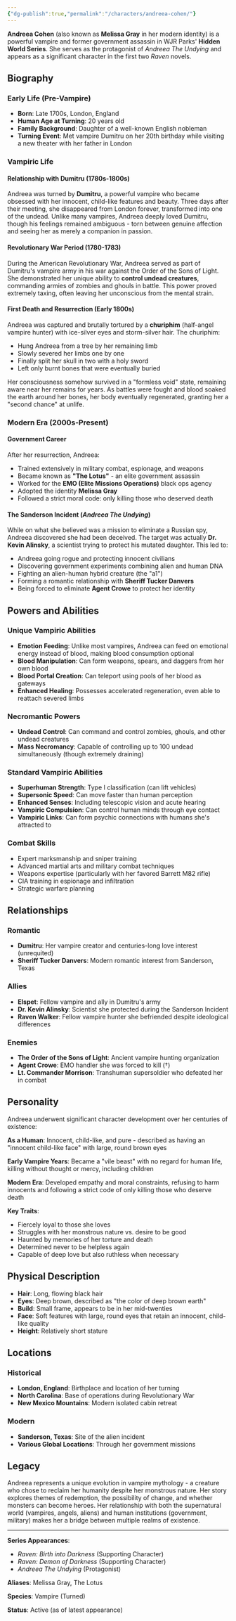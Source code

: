 ```yaml
---
{"dg-publish":true,"permalink":"/characters/andreea-cohen/"}
---
```




**Andreea Cohen** (also known as **Melissa Gray** in her modern identity) is a powerful vampire and former government assassin in WJR Parks' **Hidden World Series**. She serves as the protagonist of _Andreea The Undying_ and appears as a significant character in the first two _Raven_ novels.

## Biography

### Early Life (Pre-Vampire)

- **Born**: Late 1700s, London, England
- **Human Age at Turning**: 20 years old
- **Family Background**: Daughter of a well-known English nobleman
- **Turning Event**: Met vampire Dumitru on her 20th birthday while visiting a new theater with her father in London

### Vampiric Life

#### **Relationship with Dumitru** (1780s-1800s)

Andreea was turned by **Dumitru**, a powerful vampire who became obsessed with her innocent, child-like features and beauty. Three days after their meeting, she disappeared from London forever, transformed into one of the undead. Unlike many vampires, Andreea deeply loved Dumitru, though his feelings remained ambiguous - torn between genuine affection and seeing her as merely a companion in passion.

#### **Revolutionary War Period** (1780-1783)

During the American Revolutionary War, Andreea served as part of Dumitru's vampire army in his war against the Order of the Sons of Light. She demonstrated her unique ability to **control undead creatures**, commanding armies of zombies and ghouls in battle. This power proved extremely taxing, often leaving her unconscious from the mental strain.

#### **First Death and Resurrection** (Early 1800s)

Andreea was captured and brutally tortured by a **churiphim** (half-angel vampire hunter) with ice-silver eyes and storm-silver hair. The churiphim:

- Hung Andreea from a tree by her remaining limb
- Slowly severed her limbs one by one
- Finally split her skull in two with a holy sword
- Left only burnt bones that were eventually buried

Her consciousness somehow survived in a "formless void" state, remaining aware near her remains for years. As battles were fought and blood soaked the earth around her bones, her body eventually regenerated, granting her a "second chance" at unlife.

### Modern Era (2000s-Present)

#### **Government Career**

After her resurrection, Andreea:

- Trained extensively in military combat, espionage, and weapons
- Became known as **"The Lotus"** - an elite government assassin
- Worked for the **EMO (Elite Missions Operations)** black ops agency
- Adopted the identity **Melissa Gray**
- Followed a strict moral code: only killing those who deserved death

#### **The Sanderson Incident** (_Andreea The Undying_)

While on what she believed was a mission to eliminate a Russian spy, Andreea discovered she had been deceived. The target was actually **Dr. Kevin Alinsky**, a scientist trying to protect his mutated daughter. This led to:

- Andreea going rogue and protecting innocent civilians
- Discovering government experiments combining alien and human DNA
- Fighting an alien-human hybrid creature (the "a1")
- Forming a romantic relationship with **Sheriff Tucker Danvers**
- Being forced to eliminate **Agent Crowe** to protect her identity

## Powers and Abilities

### **Unique Vampiric Abilities**

- **Emotion Feeding**: Unlike most vampires, Andreea can feed on emotional energy instead of blood, making blood consumption optional
- **Blood Manipulation**: Can form weapons, spears, and daggers from her own blood
- **Blood Portal Creation**: Can teleport using pools of her blood as gateways
- **Enhanced Healing**: Possesses accelerated regeneration, even able to reattach severed limbs

### **Necromantic Powers**

- **Undead Control**: Can command and control zombies, ghouls, and other undead creatures
- **Mass Necromancy**: Capable of controlling up to 100 undead simultaneously (though extremely draining)

### **Standard Vampiric Abilities**

- **Superhuman Strength**: Type I classification (can lift vehicles)
- **Supersonic Speed**: Can move faster than human perception
- **Enhanced Senses**: Including telescopic vision and acute hearing
- **Vampiric Compulsion**: Can control human minds through eye contact
- **Vampiric Links**: Can form psychic connections with humans she's attracted to

### **Combat Skills**

- Expert marksmanship and sniper training
- Advanced martial arts and military combat techniques
- Weapons expertise (particularly with her favored Barrett M82 rifle)
- CIA training in espionage and infiltration
- Strategic warfare planning

## Relationships

### **Romantic**

- **Dumitru**: Her vampire creator and centuries-long love interest (unrequited)
- **Sheriff Tucker Danvers**: Modern romantic interest from Sanderson, Texas

### **Allies**

- **Elspet**: Fellow vampire and ally in Dumitru's army
- **Dr. Kevin Alinsky**: Scientist she protected during the Sanderson Incident
- **Raven Walker**: Fellow vampire hunter she befriended despite ideological differences

### **Enemies**

- **The Order of the Sons of Light**: Ancient vampire hunting organization
- **Agent Crowe**: EMO handler she was forced to kill (†)
- **Lt. Commander Morrison**: Transhuman supersoldier who defeated her in combat

## Personality

Andreea underwent significant character development over her centuries of existence:

**As a Human**: Innocent, child-like, and pure - described as having an "innocent child-like face" with large, round brown eyes

**Early Vampire Years**: Became a "vile beast" with no regard for human life, killing without thought or mercy, including children

**Modern Era**: Developed empathy and moral constraints, refusing to harm innocents and following a strict code of only killing those who deserve death

**Key Traits**:

- Fiercely loyal to those she loves
- Struggles with her monstrous nature vs. desire to be good
- Haunted by memories of her torture and death
- Determined never to be helpless again
- Capable of deep love but also ruthless when necessary

## Physical Description

- **Hair**: Long, flowing black hair
- **Eyes**: Deep brown, described as "the color of deep brown earth"
- **Build**: Small frame, appears to be in her mid-twenties
- **Face**: Soft features with large, round eyes that retain an innocent, child-like quality
- **Height**: Relatively short stature

## Locations

### **Historical**

- **London, England**: Birthplace and location of her turning
- **North Carolina**: Base of operations during Revolutionary War
- **New Mexico Mountains**: Modern isolated cabin retreat

### **Modern**

- **Sanderson, Texas**: Site of the alien incident
- **Various Global Locations**: Through her government missions

## Legacy

Andreea represents a unique evolution in vampire mythology - a creature who chose to reclaim her humanity despite her monstrous nature. Her story explores themes of redemption, the possibility of change, and whether monsters can become heroes. Her relationship with both the supernatural world (vampires, angels, aliens) and human institutions (government, military) makes her a bridge between multiple realms of existence.

---

**Series Appearances**:

- _Raven: Birth into Darkness_ (Supporting Character)
- _Raven: Demon of Darkness_ (Supporting Character)
- _Andreea The Undying_ (Protagonist)

**Aliases**: Melissa Gray, The Lotus

**Species**: Vampire (Turned)

**Status**: Active (as of latest appearance)